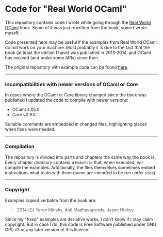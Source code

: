 # Code for "Real World OCaml"

This repository contains code I wrote while going through the [Real World OCaml](https://realworldocaml.org/) book.
Some of it was just rewritten from the book, some I wrote myself.

Code presented here may be useful if the examples from Real World OCaml do not work on your machine.
Most probably it is due to the fact that the book (at least the edition I have) was published in 2013-2014, and
OCaml has evolved (and broke some APIs) since then.

The original repository with example code can be found [here](https://github.com/realworldocaml/examples).


----

### Incompatibilities with newer versions of OCaml or Core

In cases where the OCaml or Core library changed since the book was published I updated the code to compile with
newer versions:

- OCaml 4.05.0
- Core v0.9.0

Suitable comments are embedded in changed files, highlighting places when fixes were needed.


----

### Compilation

The repository is divided into parts and chapters the same way the book is.
Every chapter directory contains a `Makefile` that, when executed, will compile the examples.
Additionally, the files themselves sometimes embed instructions what to do with them (some are
intended to be run under `utop`).


----

### Copyright

Examples copied verbatim from the book are:

> 2014 (C) Yaron Minsky, Anil Madhavapeddy, Jason Hickey

Since my "fixed" examples are deriative works, I don't know if I may claim copyright.
But in case I do, this code is Free Software published under GNU GPL v3 or any later version
of this license.
